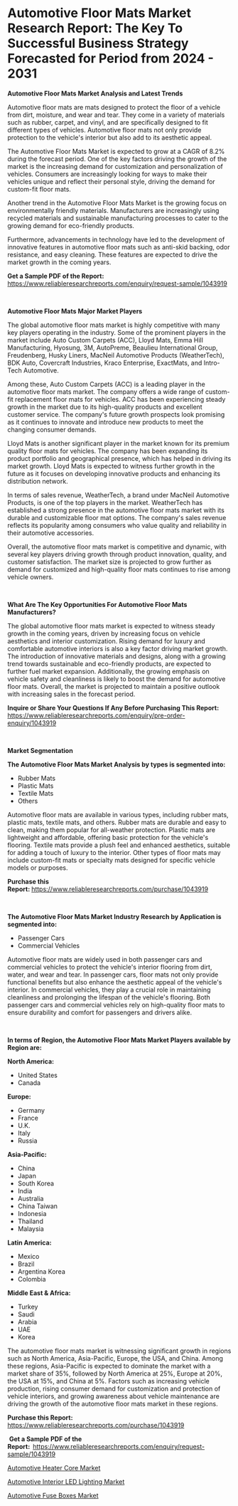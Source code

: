<p><h1>Automotive Floor Mats Market Research Report: The Key To Successful Business Strategy Forecasted for Period from 2024 - 2031</h1></p><p><strong>Automotive Floor Mats Market Analysis and Latest Trends</strong></p>
<p><p>Automotive floor mats are mats designed to protect the floor of a vehicle from dirt, moisture, and wear and tear. They come in a variety of materials such as rubber, carpet, and vinyl, and are specifically designed to fit different types of vehicles. Automotive floor mats not only provide protection to the vehicle's interior but also add to its aesthetic appeal.</p><p>The Automotive Floor Mats Market is expected to grow at a CAGR of 8.2% during the forecast period. One of the key factors driving the growth of the market is the increasing demand for customization and personalization of vehicles. Consumers are increasingly looking for ways to make their vehicles unique and reflect their personal style, driving the demand for custom-fit floor mats.</p><p>Another trend in the Automotive Floor Mats Market is the growing focus on environmentally friendly materials. Manufacturers are increasingly using recycled materials and sustainable manufacturing processes to cater to the growing demand for eco-friendly products.</p><p>Furthermore, advancements in technology have led to the development of innovative features in automotive floor mats such as anti-skid backing, odor resistance, and easy cleaning. These features are expected to drive the market growth in the coming years.</p></p>
<p><strong>Get a Sample PDF of the Report:&nbsp;</strong> <a href="https://www.reliableresearchreports.com/enquiry/request-sample/1043919">https://www.reliableresearchreports.com/enquiry/request-sample/1043919</a></p>
<p>&nbsp;</p>
<p><strong>Automotive Floor Mats Major Market Players</strong></p>
<p><p>The global automotive floor mats market is highly competitive with many key players operating in the industry. Some of the prominent players in the market include Auto Custom Carpets (ACC), Lloyd Mats, Emma Hill Manufacturing, Hyosung, 3M, AutoPreme, Beaulieu International Group, Freudenberg, Husky Liners, MacNeil Automotive Products (WeatherTech), BDK Auto, Covercraft Industries, Kraco Enterprise, ExactMats, and Intro-Tech Automotive.</p><p>Among these, Auto Custom Carpets (ACC) is a leading player in the automotive floor mats market. The company offers a wide range of custom-fit replacement floor mats for vehicles. ACC has been experiencing steady growth in the market due to its high-quality products and excellent customer service. The company's future growth prospects look promising as it continues to innovate and introduce new products to meet the changing consumer demands.</p><p>Lloyd Mats is another significant player in the market known for its premium quality floor mats for vehicles. The company has been expanding its product portfolio and geographical presence, which has helped in driving its market growth. Lloyd Mats is expected to witness further growth in the future as it focuses on developing innovative products and enhancing its distribution network.</p><p>In terms of sales revenue, WeatherTech, a brand under MacNeil Automotive Products, is one of the top players in the market. WeatherTech has established a strong presence in the automotive floor mats market with its durable and customizable floor mat options. The company's sales revenue reflects its popularity among consumers who value quality and reliability in their automotive accessories.</p><p>Overall, the automotive floor mats market is competitive and dynamic, with several key players driving growth through product innovation, quality, and customer satisfaction. The market size is projected to grow further as demand for customized and high-quality floor mats continues to rise among vehicle owners.</p></p>
<p>&nbsp;</p>
<p><strong>What Are The Key Opportunities For Automotive Floor Mats Manufacturers?</strong></p>
<p><p>The global automotive floor mats market is expected to witness steady growth in the coming years, driven by increasing focus on vehicle aesthetics and interior customization. Rising demand for luxury and comfortable automotive interiors is also a key factor driving market growth. The introduction of innovative materials and designs, along with a growing trend towards sustainable and eco-friendly products, are expected to further fuel market expansion. Additionally, the growing emphasis on vehicle safety and cleanliness is likely to boost the demand for automotive floor mats. Overall, the market is projected to maintain a positive outlook with increasing sales in the forecast period.</p></p>
<p><strong>Inquire or Share Your Questions If Any Before Purchasing This Report:</strong> <a href="https://www.reliableresearchreports.com/enquiry/pre-order-enquiry/1043919">https://www.reliableresearchreports.com/enquiry/pre-order-enquiry/1043919</a></p>
<p>&nbsp;</p>
<p><strong>Market Segmentation</strong></p>
<p><strong>The Automotive Floor Mats Market Analysis by types is segmented into:</strong></p>
<p><ul><li>Rubber Mats</li><li>Plastic Mats</li><li>Textile Mats</li><li>Others</li></ul></p>
<p><p>Automotive floor mats are available in various types, including rubber mats, plastic mats, textile mats, and others. Rubber mats are durable and easy to clean, making them popular for all-weather protection. Plastic mats are lightweight and affordable, offering basic protection for the vehicle's flooring. Textile mats provide a plush feel and enhanced aesthetics, suitable for adding a touch of luxury to the interior. Other types of floor mats may include custom-fit mats or specialty mats designed for specific vehicle models or purposes.</p></p>
<p><strong>Purchase this Report:&nbsp;</strong><a href="https://www.reliableresearchreports.com/purchase/1043919">https://www.reliableresearchreports.com/purchase/1043919</a></p>
<p>&nbsp;</p>
<p><strong>The Automotive Floor Mats Market Industry Research by Application is segmented into:</strong></p>
<p><ul><li>Passenger Cars</li><li>Commercial Vehicles</li></ul></p>
<p><p>Automotive floor mats are widely used in both passenger cars and commercial vehicles to protect the vehicle's interior flooring from dirt, water, and wear and tear. In passenger cars, floor mats not only provide functional benefits but also enhance the aesthetic appeal of the vehicle's interior. In commercial vehicles, they play a crucial role in maintaining cleanliness and prolonging the lifespan of the vehicle's flooring. Both passenger cars and commercial vehicles rely on high-quality floor mats to ensure durability and comfort for passengers and drivers alike.</p></p>
<p>&nbsp;</p>
<p><strong>In terms of Region, the Automotive Floor Mats Market Players available by Region are:</strong></p>
<p>
    <p> <strong> North America: </strong>
        <ul>
            <li>United States</li>
            <li>Canada</li>
        </ul>
        </p> 
    <p> <strong> Europe: </strong>
        <ul>
            <li>Germany</li>
            <li>France</li>
            <li>U.K.</li>
            <li>Italy</li>
            <li>Russia</li>
        </ul>
        </p> 
    <p> <strong> Asia-Pacific: </strong>
        <ul>
            <li>China</li>
            <li>Japan</li>
            <li>South Korea</li>
            <li>India</li>
            <li>Australia</li>
            <li>China Taiwan</li>
            <li>Indonesia</li>
            <li>Thailand</li>
            <li>Malaysia</li>
        </ul>
        </p> 
    <p> <strong> Latin America: </strong>
        <ul>
            <li>Mexico</li>
            <li>Brazil</li>
            <li>Argentina Korea</li>
            <li>Colombia</li>
        </ul>
        </p> 
    <p> <strong> Middle East & Africa: </strong>
        <ul>
            <li>Turkey</li>
            <li>Saudi</li>
            <li>Arabia</li>
            <li>UAE</li>
            <li>Korea</li>
        </ul>
    </p>
    </p>
<p><p>The automotive floor mats market is witnessing significant growth in regions such as North America, Asia-Pacific, Europe, the USA, and China. Among these regions, Asia-Pacific is expected to dominate the market with a market share of 35%, followed by North America at 25%, Europe at 20%, the USA at 15%, and China at 5%. Factors such as increasing vehicle production, rising consumer demand for customization and protection of vehicle interiors, and growing awareness about vehicle maintenance are driving the growth of the automotive floor mats market in these regions.</p></p>
<p><strong>Purchase this Report: </strong><a href="https://www.reliableresearchreports.com/purchase/1043919">https://www.reliableresearchreports.com/purchase/1043919</a></p>
<p>&nbsp;<strong>Get a Sample PDF of the Report:&nbsp;&nbsp;</strong><a href="https://www.reliableresearchreports.com/enquiry/request-sample/1043919">https://www.reliableresearchreports.com/enquiry/request-sample/1043919</a></p>
<p><strong></strong></p>
<p><p><a href="https://github.com/pgtimber/Market-Research-Report-List-1/blob/main/automotive-heater-core-market.md">Automotive Heater Core Market</a></p><p><a href="https://github.com/lataunyatinikmelvin59ilbd0dv/Market-Research-Report-List-1/blob/main/automotive-interior-led-lighting-market.md">Automotive Interior LED Lighting Market</a></p><p><a href="https://github.com/arionmp/Market-Research-Report-List-2/blob/main/automotive-fuse-boxes-market.md">Automotive Fuse Boxes Market</a></p></p>